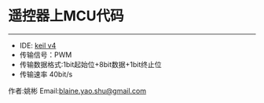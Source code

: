 # 遥控器上MCU代码
***
* IDE: [keil v4](http://www.keil.com/)
* 传输信号：PWM
* 传输数据格式:1bit起始位+8bit数据+1bit终止位
* 传输速率 40bit/s

作者:姚彬
Email:blaine.yao.shu@gmail.com
